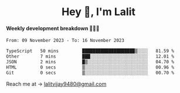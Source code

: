 <h1 align="center">Hey 👋, I'm Lalit</h1>

#### Weekly development breakdown 👨🏻‍💻
<!--START_SECTION:waka-->

```txt
From: 09 November 2023 - To: 16 November 2023

TypeScript   50 mins         ████████████████████▒░░░░   81.59 %
Other        7 mins          ███░░░░░░░░░░░░░░░░░░░░░░   12.01 %
JSON         2 mins          █▒░░░░░░░░░░░░░░░░░░░░░░░   04.70 %
HTML         0 secs          ▒░░░░░░░░░░░░░░░░░░░░░░░░   00.96 %
Git          0 secs          ▒░░░░░░░░░░░░░░░░░░░░░░░░   00.70 %
```

<!--END_SECTION:waka-->

Reach me at → lalitvijay9480@gmail.com
